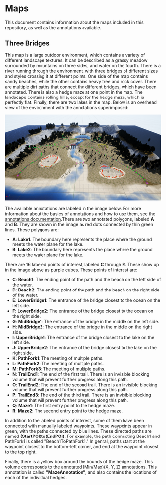 # Maps
This document contains information about the maps included in this repository, as well as the annotations available. 

## Three Bridges
This map is a large outdoor environment, which contains a variety of different landscape textures. It can be described as a grassy meadow surrounded by mountains on three sides, and water on the fourth. There is a river running through the environment, with three bridges of different sizes and styles crossing it at different points. One side of the map contains sandy beaches, while the other contains heavy tree and rock cover. There are multiple dirt paths that connect the different bridges, which have been annotated. There is also a hedge maze at one point in the map. The landscape contains rolling hills, except for the hedge maze, which is perfectly flat. Finally, there are two lakes in the map. Below is an overhead view of the environment with the annotations superimposed:

![Image](https://github.com/mitchellspryn/AnnotatedUnrealMaps/blob/master/AnnotatedUnrealMaps/three_bridges_annotations/three_bridges_annotations_image_labeled.png)

The available annotations are labeled in the image below. For more information about the basics of annotations and how to use them, see the [annotations documentation](https://github.com/mitchellspryn/AnnotatedUnrealMaps/blob/master/Docs/Annotations.md).There are two annotated polygons, labeled **A** and **B**. They are shown in the image as red dots connected by thin green lines. These polygons are:
* **A**: **Lake1**. The boundary here represents the place where the ground meets the water plane for the lake.
* **B**: **Lake2**: The boundary here represents the place where the ground meets the water plane for the lake.

There are 16 labeled points of interest, labeled **C** through **R**. These show up in the image above as purple cubes. These points of interest are:
* **C**: **Beach1**: The ending point of the path and the beach on the left side of the water.
* **D**: **Beach2**: The ending point of the path and the beach on the right side of the water.
* **E**: **LowerBridge1**: The entrance of the bridge closest to the ocean on the left side.
* **F**: **LowerBridge2**: The entrance of the bridge closest to the ocean on the right side.
* **G**: **MidBridge1**: The entrance of the bridge in the middle on the left side.
* **H**: **MidBridge2**: The entrance of the bridge in the middle on the right side.
* **I**: **UpperBridge1**: The entrance of the bridge closest to the lake on the left side.
* **J**: **UpperBridge2**: The entrance of the bridge closest to the lake on the right side.
* **K**: **PathFork1**: The meeting of multiple paths. 
* **L**: **PathFork2**: The meeting of multiple paths.
* **M**: **PathFork3**: The meeting of multiple paths.
* **N**: **TrailEnd1**: The end of the first trail. There is an invisible blocking volume that will prevent further progress along this path. 
* **O**: **TrailEnd2**: The end of the second trail. There is an invisible blocking volume that will prevent further progress along this path.
* **P**: **TrailEnd3**: The end of the third trail. There is an invisible blocking volume that will prevent further progress along this path.
* **Q**: **Maze1**: The first entry point to the hedge maze.
* **R**: **Maze2**: The second entry point to the hedge maze.

In addition to the labeled points of interest, some of them have been connected with manually labeled waypoints. These waypoints appear in green, with the paths connected by blue lines. These directed paths are named **(StartPOI)to(EndPOI)**. For example, the path connecting Beach1 and PathFork1 is called "Beach1ToPathFork1." In genral, paths start at the waypoint closest to the bottom-left corner, and end at the waypoint closest to the top right.

Finally, there is a yellow box around the bounds of the hedge maze. This volume corresponds to the annotated (Min/Max)(X, Y, Z) annotations. This annotation is called **"MazeAnnotation"**, and also contains the locations of each of the individual hedges. 